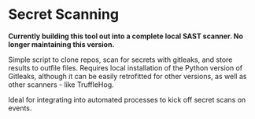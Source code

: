 # Secret Scanning

**Currently building this tool out into a complete local SAST scanner.  No longer maintaining this version.**

Simple script to clone repos, scan for secrets with gitleaks, and store results to outfile files. Requires local installation of the Python version of Gitleaks, although it can be easily retrofitted for other versions, as well as other scanners - like TruffleHog.

Ideal for integrating into automated processes to kick off secret scans on events.
